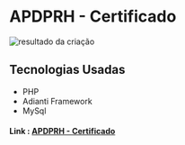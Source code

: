 <h1>APDPRH - Certificado</h1>
<img src="" alt="resultado da criação"/>
<h2>Tecnologias Usadas</h2>
<ul>
  <li> PHP </li>
  <li> Adianti Framework </li>
  <li> MySql </li>
</ul>
<h4>Link : <a href="http://apdprh-br.org.br/certificados/index.php?class=Home">APDPRH - Certificado</a></h4>
